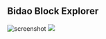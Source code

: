 ## Bidao Block Explorer

![screenshot](https://github.io/meik99-tech/bidao-block-explorer/blob/master/images/screenshot.png)
<img src="https://github.io/meik99-tech/bidao-block-explorer/blob/master/images/screenshot.png?raw=true">

